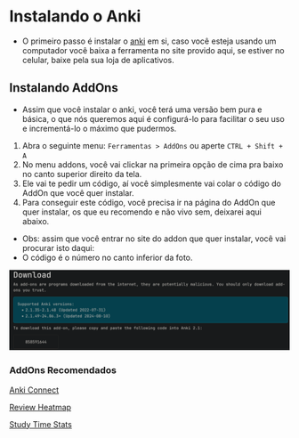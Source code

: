 # Instalando o Anki

- O primeiro passo é instalar o [anki](https://apps.ankiweb.net/) em si, caso você esteja usando um computador você baixa a ferramenta no site provido aqui, se estiver no celular, baixe pela sua loja de aplicativos.

## Instalando AddOns

- Assim que você instalar o anki, você terá uma versão bem pura e básica, o que nós queremos aqui é configurá-lo para facilitar o seu uso e incrementá-lo o máximo que pudermos.

1. Abra o seguinte menu: `Ferramentas > AddOns` ou aperte `CTRL + Shift + A`
2. No menu addons, você vai clickar na primeira opção de cima pra baixo no canto superior direito da tela.
3. Ele vai te pedir um código, aí você simplesmente vai colar o código do AddOn que você quer instalar.
4. Para conseguir este código, você precisa ir na página do AddOn que quer instalar, os que eu recomendo e não vivo sem, deixarei aqui abaixo.

- Obs: assim que você entrar no site do addon que quer instalar, você vai procurar isto daqui:
- O código é o número no canto inferior da foto.

![Alt Text](https://github.com/giuskywalker/AnkiPassoaPasso/blob/main/images/2024-11-20_15-40-35.png)

### AddOns Recomendados

[Anki Connect](https://ankiweb.net/shared/info/2055492159)

[Review Heatmap](https://ankiweb.net/shared/info/1771074083)

[Study Time Stats](https://ankiweb.net/shared/info/1247171202)
